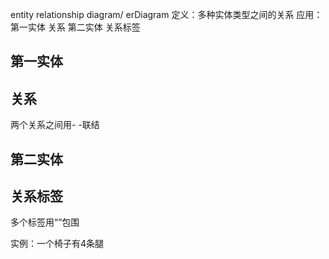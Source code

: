 entity relationship diagram/ erDiagram
定义：多种实体类型之间的关系
应用：第一实体 关系 第二实体 关系标签

## 第一实体
## 关系
两个关系之间用- -联结
## 第二实体
## 关系标签
多个标签用“”包围

实例：一个椅子有4条腿